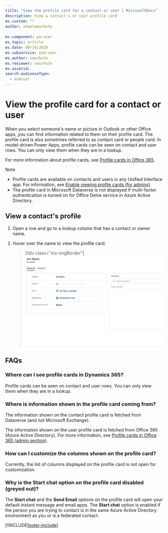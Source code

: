 ```yaml
---
title: "View the profile card for a contact or user | MicrosoftDocs"
description: View a contact's or user profile card
ms.custom: ""
author: shwetamurkute

ms.component: pa-user
ms.topic: article
ms.date: 09/14/2020
ms.subservice: end-user
ms.author: smurkute
ms.reviewer: smurkute
ms.assetid: 
search.audienceType: 
  - enduser
---
```


# View the profile card for a contact or user

When you select someone's name or picture in Outlook or other Office apps, you can find information related to them on their profile card. The profile card is also sometimes referred to as contact card or people card. In model-driven Power Apps, profile cards can be seen on contact and user rows. You can only view them when they are in a lookup.


For more information about profile cards, see [Profile cards in Office 365](https://support.office.com/article/Profile-cards-in-Office-365-e80f931f-5fc4-4a59-ba6e-c1e35a85b501).

> [!NOTE]
>  - Profile cards are available on contacts and users in any Unified Interface app. For information, see [Enable viewing profile cards (for admins)](/power-platform/admin/enable-profile-card).
>  - The profile card in Microsoft Dataverse is not displayed if multi-factor authentication is turned on for Office Delve service in Azure Active Directory.

## View a contact's profile

1.	Open a row and go to a lookup column that has a contact or owner name.
2.	Hover over the name to view the profile card.


    > [!div class="mx-imgBorder"] 
    > ![Expand contact profile card detail.](media/profilecard.gif "This image shows how to expand a contacts profile card and view details")



 ## FAQs
 
### Where can I see profile cards in Dynamics 365?
Profile cards can be seen on contact and user rows. You can only view them when they are in a lookup.

### Where is information shown in the profile card coming from?
The information shown on the contact profile card is fetched from Dataverse (and not Microsoft Exchange). 

The information shown on the user profile card is fetched from Office 365 (Azure Active Directory). For more information, see [Profile cards in Office 365 (admin section)](https://support.office.com/article/Profile-cards-in-Office-365-e80f931f-5fc4-4a59-ba6e-c1e35a85b501).

### How can I customize the columns shown on the profile card?
Currently, the list of columns displayed on the profile card is not open for customization.

### Why is the **Start chat** option on the profile card disabled (greyed out)?
The **Start chat** and the **Send Email** options on the profile card will open your default instant message and email apps. The **Start chat** option is enabled if the person you are trying to contact is in the same Azure Active Directory environment as you or is a federated contact.


  


[!INCLUDE[footer-include](../includes/footer-banner.md)]
